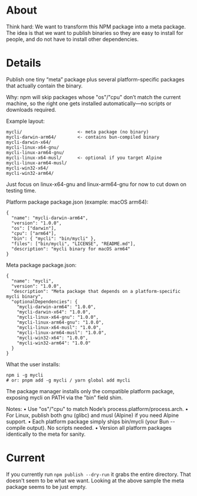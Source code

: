 # About

Think hard: We want to transform this NPM package into a meta package. The idea is
that we want to publish binaries so they are easy to install for
people, and do not have to install other dependencies.

# Details

Publish one tiny “meta” package plus several platform-specific
packages that actually contain the binary.

Why: npm will skip packages whose "os"/"cpu" don’t match the current
machine, so the right one gets installed automatically—no scripts or
downloads required.

Example layout:

```
mycli/                     <- meta package (no binary)
mycli-darwin-arm64/        <- contains bun-compiled binary
mycli-darwin-x64/
mycli-linux-x64-gnu/
mycli-linux-arm64-gnu/
mycli-linux-x64-musl/      <- optional if you target Alpine
mycli-linux-arm64-musl/
mycli-win32-x64/
mycli-win32-arm64/
```

Just focus on linux-x64-gnu and linux-arm64-gnu for now to cut down on
testing time.

Platform package package.json (example: macOS arm64):

```
{
  "name": "mycli-darwin-arm64",
  "version": "1.0.0",
  "os": ["darwin"],
  "cpu": ["arm64"],
  "bin": { "mycli": "bin/mycli" },
  "files": ["bin/mycli", "LICENSE", "README.md"],
  "description": "mycli binary for macOS arm64"
}
```

Meta package package.json:

```
{
  "name": "mycli",
  "version": "1.0.0",
  "description": "Meta package that depends on a platform-specific mycli binary",
  "optionalDependencies": {
    "mycli-darwin-arm64": "1.0.0",
    "mycli-darwin-x64": "1.0.0",
    "mycli-linux-x64-gnu": "1.0.0",
    "mycli-linux-arm64-gnu": "1.0.0",
    "mycli-linux-x64-musl": "1.0.0",
    "mycli-linux-arm64-musl": "1.0.0",
    "mycli-win32-x64": "1.0.0",
    "mycli-win32-arm64": "1.0.0"
  }
}
```

What the user installs:

```
npm i -g mycli
# or: pnpm add -g mycli / yarn global add mycli
```

The package manager installs only the compatible platform package,
exposing mycli on PATH via the "bin" field shim.

Notes:
• Use "os"/"cpu" to match Node’s process.platform/process.arch.
• For Linux, publish both gnu (glibc) and musl (Alpine) if you need Alpine support.
• Each platform package simply ships bin/mycli (your Bun --compile output). No scripts needed.
• Version all platform packages identically to the meta for sanity.

# Current

If you currently run `npm publish --dry-run` it grabs the entire
directory. That doesn't seem to be what we want. Looking at the above
sample the meta package seems to be just empty.
